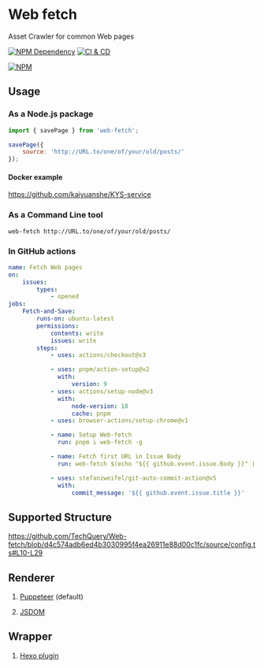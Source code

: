 # Web fetch

Asset Crawler for common Web pages

[![NPM Dependency](https://img.shields.io/librariesio/github/TechQuery/Web-fetch.svg)][1]
[![CI & CD](https://github.com/TechQuery/Web-fetch/actions/workflows/main.yml/badge.svg)][2]

[![NPM](https://nodei.co/npm/web-fetch.png?downloads=true&downloadRank=true&stars=true)][3]

## Usage

### As a Node.js package

```javascript
import { savePage } from 'web-fetch';

savePage({
    source: 'http://URL.to/one/of/your/old/posts/'
});
```

#### Docker example

https://github.com/kaiyuanshe/KYS-service

### As a Command Line tool

```shell
web-fetch http://URL.to/one/of/your/old/posts/
```

### In GitHub actions

```yml
name: Fetch Web pages
on:
    issues:
        types:
            - opened
jobs:
    Fetch-and-Save:
        runs-on: ubuntu-latest
        permissions:
            contents: write
            issues: write
        steps:
            - uses: actions/checkout@v3

            - uses: pnpm/action-setup@v2
              with:
                  version: 9
            - uses: actions/setup-node@v3
              with:
                  node-version: 18
                  cache: pnpm
            - uses: browser-actions/setup-chrome@v1

            - name: Setup Web-fetch
              run: pnpm i web-fetch -g

            - name: Fetch first URL in Issue Body
              run: web-fetch $(echo "${{ github.event.issue.Body }}" | grep -Eo "https?://\S+")

            - uses: stefanzweifel/git-auto-commit-action@v5
              with:
                  commit_message: '${{ github.event.issue.title }}'
```

## Supported Structure

https://github.com/TechQuery/Web-fetch/blob/d4c574adb6ed4b3030995f4ea26911e88d00c1fc/source/config.ts#L10-L29

## Renderer

1. [Puppeteer](https://pptr.dev/) (default)

2. [JSDOM](https://github.com/jsdom/jsdom)

## Wrapper

1. [Hexo plugin](https://github.com/TechQuery/Web-fetch/tree/master/wrapper/Hexo/)

[1]: https://libraries.io/npm/web-fetch
[2]: https://github.com/TechQuery/Web-fetch/actions/workflows/main.yml
[3]: https://nodei.co/npm/web-fetch/
